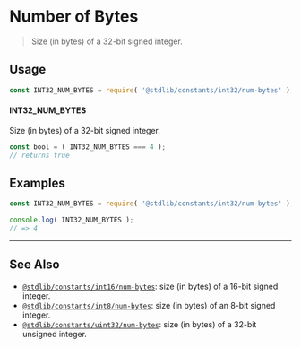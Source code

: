 <!--

@license Apache-2.0

Copyright (c) 2018 The Stdlib Authors.

Licensed under the Apache License, Version 2.0 (the "License");
you may not use this file except in compliance with the License.
You may obtain a copy of the License at

   http://www.apache.org/licenses/LICENSE-2.0

Unless required by applicable law or agreed to in writing, software
distributed under the License is distributed on an "AS IS" BASIS,
WITHOUT WARRANTIES OR CONDITIONS OF ANY KIND, either express or implied.
See the License for the specific language governing permissions and
limitations under the License.

-->

# Number of Bytes

> Size (in bytes) of a 32-bit signed integer.

<section class="usage">

## Usage

```javascript
const INT32_NUM_BYTES = require( '@stdlib/constants/int32/num-bytes' );
```

#### INT32_NUM_BYTES

Size (in bytes) of a 32-bit signed integer.

```javascript
const bool = ( INT32_NUM_BYTES === 4 );
// returns true
```

</section>

<!-- /.usage -->

<section class="examples">

## Examples

<!-- TODO: better example -->

<!-- eslint no-undef: "error" -->

```javascript
const INT32_NUM_BYTES = require( '@stdlib/constants/int32/num-bytes' );

console.log( INT32_NUM_BYTES );
// => 4
```

</section>

<!-- /.examples -->

<!-- Section for related `stdlib` packages. Do not manually edit this section, as it is automatically populated. -->

<section class="related">

* * *

## See Also

-   <span class="package-name">[`@stdlib/constants/int16/num-bytes`][@stdlib/constants/int16/num-bytes]</span><span class="delimiter">: </span><span class="description">size (in bytes) of a 16-bit signed integer.</span>
-   <span class="package-name">[`@stdlib/constants/int8/num-bytes`][@stdlib/constants/int8/num-bytes]</span><span class="delimiter">: </span><span class="description">size (in bytes) of an 8-bit signed integer.</span>
-   <span class="package-name">[`@stdlib/constants/uint32/num-bytes`][@stdlib/constants/uint32/num-bytes]</span><span class="delimiter">: </span><span class="description">size (in bytes) of a 32-bit unsigned integer.</span>

</section>

<!-- /.related -->

<!-- Section for all links. Make sure to keep an empty line after the `section` element and another before the `/section` close. -->

<section class="links">

<!-- <related-links> -->

[@stdlib/constants/int16/num-bytes]: https://github.com/stdlib-js/stdlib/tree/develop/lib/node_modules/%40stdlib/constants/int16/num-bytes

[@stdlib/constants/int8/num-bytes]: https://github.com/stdlib-js/stdlib/tree/develop/lib/node_modules/%40stdlib/constants/int8/num-bytes

[@stdlib/constants/uint32/num-bytes]: https://github.com/stdlib-js/stdlib/tree/develop/lib/node_modules/%40stdlib/constants/uint32/num-bytes

<!-- </related-links> -->

</section>

<!-- /.links -->
